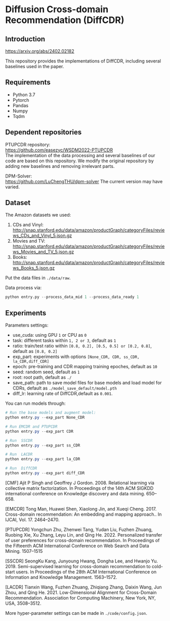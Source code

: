 # Diffusion Cross-domain Recommendation (DiffCDR)


## Introduction

https://arxiv.org/abs/2402.02182

This repository provides the implementations of DiffCDR, including several baselines used in the paper.


## Requirements

- Python 3.7
- Pytorch
- Pandas
- Numpy
- Tqdm

## Dependent repositories

PTUPCDR repository:  
https://github.com/easezyc/WSDM2022-PTUPCDR  
The implementation of the data processing and several baselines of our code are based on this repository. We modify the original repository by adding new baselines and removing irrelevant parts.​

DPM-Solver:  
https://github.com/LuChengTHU/dpm-solver
The current version may have varied.

## Dataset

The Amazon datasets we used: 
1. CDs and Vinyl: http://snap.stanford.edu/data/amazon/productGraph/categoryFiles/reviews_CDs_and_Vinyl_5.json.gz
2. Movies and TV: http://snap.stanford.edu/data/amazon/productGraph/categoryFiles/reviews_Movies_and_TV_5.json.gz  
3. Books: http://snap.stanford.edu/data/amazon/productGraph/categoryFiles/reviews_Books_5.json.gz

Put the data files in `./data/raw`.

Data process via:
```python
python entry.py --process_data_mid 1 --process_data_ready 1
```

## Experiments

Parameters settings:

- use_cuda: using GPU `1` or CPU as `0`
- task: different tasks within `1, 2 or 3`, default as `1`
- ratio: train/test ratio within `[0.8, 0.2], [0.5, 0.5] or [0.2, 0.8]`, default as `[0.8, 0.2]`
- exp_part: experiments with options `[None_CDR, CDR, ss_CDR, la_CDR,diff_CDR]`
- epoch: pre-training and CDR mapping training epoches, default as `10`
- seed: random seed, default as `1`
- root: root path, default as `./`
- save_path: path to save model files for base models and load model for CDRs, default as `./model_save_default/model.pth`
- diff_lr: learning rate of DiffCDR,default as `0.001`.


You can run models through:

```powershell
# Run the base models and augment model:
python entry.py --exp_part None_CDR 

# Run EMCDR and PTUPCDR
python entry.py --exp_part CDR

# Run  SSCDR
python entry.py --exp_part ss_CDR

# Run  LACDR
python entry.py --exp_part la_CDR

# Run  DiffCDR
python entry.py --exp_part diff_CDR

```

[CMF] Ajit P Singh and Geoffrey J Gordon. 2008. Relational learning via collective matrix factorization. In Proceedings of the 14th ACM SIGKDD international conference on Knowledge discovery and data mining. 650–658.


[EMCDR] Tong Man, Huawei Shen, Xiaolong Jin, and Xueqi Cheng. 2017. Cross-domain recommendation: An embedding and mapping approach.. In IJCAI, Vol. 17. 2464–2470.


[PTUPCDR] Yongchun Zhu, Zhenwei Tang, Yudan Liu, Fuzhen Zhuang, Ruobing Xie, Xu Zhang, Leyu Lin, and Qing He. 2022. Personalized transfer of user preferences for cross-domain recommendation. In Proceedings of the Fifteenth ACM International Conference on Web Search and Data Mining. 1507–1515


[SSCDR] SeongKu Kang, Junyoung Hwang, Dongha Lee, and Hwanjo Yu. 2019. Semi-supervised learning for cross-domain recommendation to cold-start users. In Proceedings of the 28th ACM International Conference on Information and Knowledge Management. 1563–1572.


[LACDR] Tianxin Wang, Fuzhen Zhuang, Zhiqiang Zhang, Daixin Wang, Jun Zhou, and Qing He. 2021. Low-Dimensional Alignment for Cross-Domain Recommendation. Association for Computing Machinery, New York, NY, USA, 3508–3512. 


More hyper-parameter settings can be made in `./code/config.json`.

